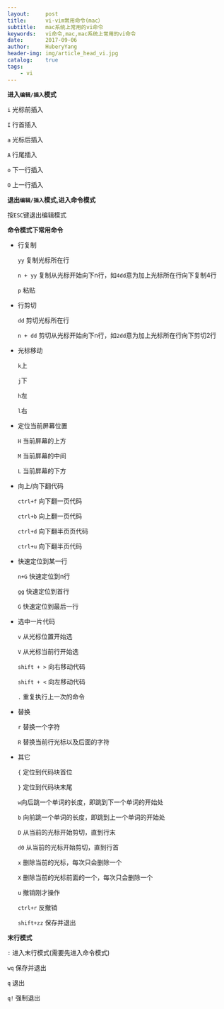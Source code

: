 ```yaml
--- 
layout:     post                      
title:      vi-vim常用命令(mac）
subtitle:   mac系统上常用的vi命令
keywords:   vi命令,mac,mac系统上常用的vi命令
date:       2017-09-06                  
author:     HuberyYang                
header-img: img/article_head_vi.jpg
catalog:    true                     
tags:                             
    - vi
---
```



**进入`编辑/插入`模式**

`i` 光标前插入

`I` 行首插入

`a` 光标后插入

`A` 行尾插入

`o` 下一行插入

`O` 上一行插入

**退出`编辑/插入`模式,进入命令模式**

按`ESC`键退出编辑模式

**命令模式下常用命令**

- 行复制

    `yy` 复制光标所在行

    `n + yy` 复制从光标开始向下n行，如`4dd`意为加上光标所在行向下复制4行

    `p` 粘贴

- 行剪切

    `dd` 剪切光标所在行

     `n + dd` 剪切从光标开始向下n行，如`2dd`意为加上光标所在行向下剪切2行

- 光标移动

    `k`上

    `j`下

    `h`左

    `l`右

- 定位当前屏幕位置

    `H` 当前屏幕的上方

    `M` 当前屏幕的中间

    `L` 当前屏幕的下方

-  向上/向下翻代码

    `ctrl+f` 向下翻一页代码

    `ctrl+b` 向上翻一页代码

    `ctrl+d` 向下翻半页页代码

    `ctrl+u` 向下翻半页代码

- 快速定位到某一行

    `n+G` 快速定位到n行

    `gg` 快速定位到首行

    `G` 快速定位到最后一行

- 选中一片代码

    `v` 从光标位置开始选

    `V` 从光标当前行开始选

    `shift + >` 向右移动代码

    `shift + <` 向左移动代码

    `.` 重复执行上一次的命令

- 替换

  `r` 替换一个字符

  `R` 替换当前行光标以及后面的字符

- 其它

    `{` 定位到代码块首位

    `}` 定位到代码块末尾

    `w`向后跳一个单词的长度，即跳到下一个单词的开始处

    `b` 向前跳一个单词的长度，即跳到上一个单词的开始处

    `D` 从当前的光标开始剪切，直到行末

    `d0` 从当前的光标开始剪切，直到行首

    `x` 删除当前的光标，每次只会删除一个

    `X` 删除当前的光标前面的一个，每次只会删除一个

    `u` 撤销刚才操作

    `ctrl+r` 反撤销

    `shift+zz` 保存并退出

**末行模式**

`:` 进入末行模式(需要先进入命令模式)

`wq` 保存并退出

`q` 退出

`q!` 强制退出

